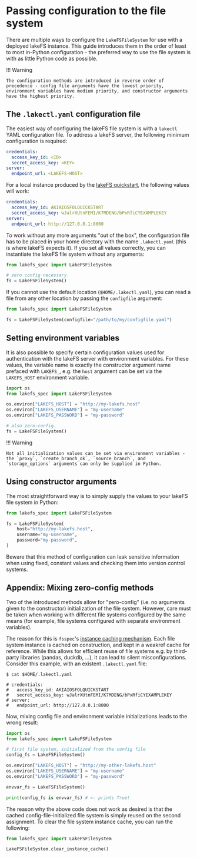# Passing configuration to the file system

There are multiple ways to configure the `LakeFSFileSystem` for use with a deployed lakeFS instance.
This guide introduces them in the order of least to most in-Python configuration - the preferred way to use the file system is with as little Python code as possible.

!!! Warning
    
    The configuration methods are introduced in reverse order of precedence - config file arguments have the lowest priority, environment variables have medium priority, and constructor arguments have the highest priority.

## The `.lakectl.yaml` configuration file

The easiest way of configuring the lakeFS file system is with a `lakectl` YAML configuration file. To address a lakeFS server, the following minimum configuration is required:

```yaml
credentials:
  access_key_id: <ID>
  secret_access_key: <KEY>
server:
  endpoint_url: <LAKEFS-HOST>
```

For a local instance produced by the [lakeFS quickstart](https://docs.lakefs.io/quickstart/launch.html), the following values will work:

```yaml
credentials:
  access_key_id: AKIAIOSFOLQUICKSTART
  secret_access_key: wJalrXUtnFEMI/K7MDENG/bPxRfiCYEXAMPLEKEY
server:
  endpoint_url: http://127.0.0.1:8000
```

To work without any more arguments "out of the box", the configuration file has to be placed in your home directory with the name `.lakectl.yaml` (this is where lakeFS expects it).
If you set all values correctly, you can instantiate the lakeFS file system without any arguments:

```python
from lakefs_spec import LakeFSFileSystem

# zero config necessary.
fs = LakeFSFileSystem()
```

If you cannot use the default location (`$HOME/.lakectl.yaml`), you can read a file from any other location by passing the `configfile` argument:

```python
from lakefs_spec import LakeFSFileSystem

fs = LakeFSFileSystem(configfile="/path/to/my/configfile.yaml")
```

## Setting environment variables

It is also possible to specify certain configuration values used for authentication with the lakeFS server with environment variables.
For these values, the variable name is exactly the constructor argument name prefaced with `LAKEFS_`, e.g. the `host` argument can be set via the `LAKEFS_HOST` environment variable.

```python
import os
from lakefs_spec import LakeFSFileSystem

os.environ["LAKEFS_HOST"] = "http://my-lakefs.host"
os.environ["LAKEFS_USERNAME"] = "my-username"
os.environ["LAKEFS_PASSWORD"] = "my-password"

# also zero-config.
fs = LakeFSFileSystem()
```

!!! Warning
    
    Not all initialization values can be set via environment variables - the `proxy`, `create_branch_ok`, `source_branch`, and `storage_options` arguments can only be supplied in Python.

## Using constructor arguments

The most straightforward way is to simply supply the values to your lakeFS file system in Python:

```python
from lakefs_spec import LakeFSFileSystem

fs = LakeFSFileSystem(
    host="http://my-lakefs.host",
    username="my-username",
    password="my-password",
)
```

Beware that this method of configuration can leak sensitive information when using fixed, constant values and checking them into version control systems.

## Appendix: Mixing zero-config methods

Two of the introduced methods allow for "zero-config" (i.e. no arguments given to the constructor) initialization of the file system.
However, care must be taken when working with different file systems configured by the same means (for example, file systems configured with separate environment variables).

The reason for this is `fsspec`'s [instance caching mechanism](https://filesystem-spec.readthedocs.io/en/latest/features.html#instance-caching). Each file system instance is cached on construction, and kept in a weakref cache for reference.
While this allows for efficient reuse of file systems e.g. by third-party libraries (pandas, duckdb, ...), it can lead to silent misconfigurations. Consider this example, with an existent `.lakectl.yaml` file:

```shell
$ cat $HOME/.lakectl.yaml

# credentials:
#   access_key_id: AKIAIOSFOLQUICKSTART
#   secret_access_key: wJalrXUtnFEMI/K7MDENG/bPxRfiCYEXAMPLEKEY
# server:
#   endpoint_url: http://127.0.0.1:8000
```

Now, mixing config file and environment variable initializations leads to the wrong result:

```python
import os
from lakefs_spec import LakeFSFileSystem

# first file system, initialized from the config file
config_fs = LakeFSFileSystem()

os.environ["LAKEFS_HOST"] = "http://my-other-lakefs.host"
os.environ["LAKEFS_USERNAME"] = "my-username"
os.environ["LAKEFS_PASSWORD"] = "my-password"

envvar_fs = LakeFSFileSystem()

print(config_fs is envvar_fs) # <- prints True! 
```

The reason why the above code does not work as desired is that the cached config-file-initialized file system is simply reused on the second assignment.
To clear the file system instance cache, you can run the following:

```python
from lakefs_spec import LakeFSFileSystem

LakeFSFileSystem.clear_instance_cache()
```
